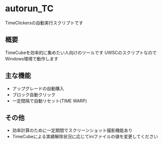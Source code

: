 # autorun_TC
TimeClickersの自動実行スクリプトです

## 概要
TimeCubeを効率的に集めたい人向けのツールです
UWSCのスクリプトなのでWindows環境で動作します

## 主な機能
* アップグレードの自動購入
* ブロック自動クリック
* 一定間隔で自動リセット(TIME WARP)

## その他
* 効率計算のために一定期間でスクリーンショット撮影機能あり
* TimeCubeによる実績解除状況に応じてiniファイルの値を変更してください
